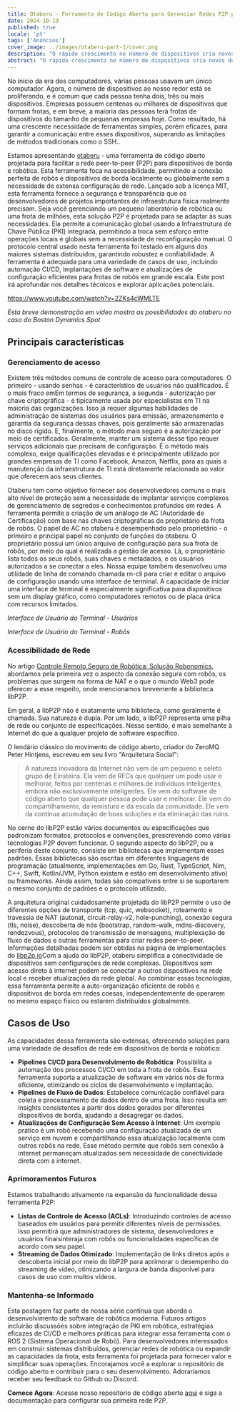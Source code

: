 ```yaml
---
title: Otaberu - Ferramenta de Código Aberto para Gerenciar Redes P2P para Dispositivos de Borda e Robótica
date: 2024-10-19
published: true
locale: 'pt'
tags: ['Anúncios']
cover_image: ../images/otaberu-part-1/cover.png
description: "O rápido crescimento no número de dispositivos cria novos desafios para disponibilidade e segurança. Uma solução mais eficiente é necessária para a comunicação segura entre dispositivos que aborda as limitações do PKI baseado em SSH. O robô-agente Otaberu oferece essa solução, possibilitando um PKI personalizado para robôs usando padrões e protocolos modernos libP2P para resolver esses problemas."
abstract: "O rápido crescimento no número de dispositivos cria novos desafios para disponibilidade e segurança. Uma solução mais eficiente é necessária para a comunicação segura entre dispositivos que aborda as limitações do PKI baseado em SSH. O robô-agente Otaberu oferece essa solução, possibilitando um PKI personalizado para robôs usando padrões e protocolos modernos libP2P para resolver esses problemas."
---
```


No início da era dos computadores, várias pessoas usavam um único computador. Agora, o número de dispositivos ao nosso redor está se proliferando, e é comum que cada pessoa tenha dois, três ou mais dispositivos. Empresas possuem centenas ou milhares de dispositivos que formam frotas, e em breve, a maioria das pessoas terá frotas de dispositivos do tamanho de pequenas empresas hoje. Como resultado, há uma crescente necessidade de ferramentas simples, porém eficazes, para garantir a comunicação entre esses dispositivos, superando as limitações de métodos tradicionais como o SSH..

Estamos apresentando [otaberu](https://github.com/airalab/otaberu) - uma ferramenta de código aberto projetada para facilitar a rede peer-to-peer (P2P) para dispositivos de borda e robótica. Esta ferramenta foca na acessibilidade, permitindo a conexão perfeita de robôs e dispositivos de borda localmente ou globalmente sem a necessidade de extensa configuração de rede. Lançado sob a licença MIT, esta ferramenta fornece a segurança e transparência que os desenvolvedores de projetos importantes de infraestrutura física realmente precisam. Seja você gerenciando um pequeno laboratório de robótica ou uma frota de milhões, esta solução P2P é projetada para se adaptar às suas necessidades. Ela permite a comunicação global usando a Infraestrutura de Chave Pública (PKI) integrada, permitindo a troca sem esforço entre operações locais e globais sem a necessidade de reconfiguração manual. O protocolo central usado nesta ferramenta foi testado em alguns dos maiores sistemas distribuídos, garantindo robustez e confiabilidade. A ferramenta é adequada para uma variedade de casos de uso, incluindo automação CI/CD, implantações de software e atualizações de configuração eficientes para frotas de robôs em grande escala. Este post irá aprofundar nos detalhes técnicos e explorar aplicações potenciais.

https://www.youtube.com/watch?v=2ZKs4cWMLTE

*Esta breve demonstração em vídeo mostra as possibilidades do otaberu no caso do Boston Dynamics Spot*

## Principais características

### Gerenciamento de acesso

Existem três métodos comuns de controle de acesso para computadores. O primeiro - usando senhas - é característico de usuários não qualificados. É o mais fraco emEm termos de segurança, a segunda - autorização por chave criptográfica - é tipicamente usada por especialistas em TI na maioria das organizações. Isso já requer algumas habilidades de administração de sistemas dos usuários para emissão, armazenamento e garantia da segurança dessas chaves, pois geralmente são armazenadas no disco rígido. E, finalmente, o método mais seguro é a autorização por meio de certificados. Geralmente, manter um sistema desse tipo requer serviços adicionais que precisam de configuração. É o método mais complexo, exige qualificações elevadas e é principalmente utilizado por grandes empresas de TI como Facebook, Amazon, Netflix, para as quais a manutenção da infraestrutura de TI está diretamente relacionada ao valor que oferecem aos seus clientes.

Otaberu tem como objetivo fornecer aos desenvolvedores comuns o mais alto nível de proteção sem a necessidade de implantar serviços complexos de gerenciamento de segredos e conhecimentos profundos em redes. A ferramenta permite a criação de um análogo de AC (Autoridade de Certificação) com base nas chaves criptográficas do proprietário da frota de robôs. O papel de AC no otaberu é desempenhado pelo proprietário - o primeiro e principal papel no conjunto de funções do otaberu. O proprietário possui um único arquivo de configuração para sua frota de robôs, por meio do qual é realizada a gestão de acesso. Lá, o proprietário lista todos os seus robôs, suas chaves e metadados, e os usuários autorizados a se conectar a eles. Nossa equipe também desenvolveu uma utilidade de linha de comando chamada rn-cli para criar e editar o arquivo de configuração usando uma interface de terminal. A capacidade de iniciar uma interface de terminal é especialmente significativa para dispositivos sem um display gráfico, como computadores remotos ou de placa única com recursos limitados.

<rb-image zoom src="./imagens/otaberu-parte-1/otaberu-tui-1.png" alt="Interface de Usuários Otaberu TUI" />  

*Interface de Usuário do Terminal - Usuários*

<rb-image zoom src="./imagens/otaberu-parte-1/otaberu-tui-2.png" alt="Interface de Robôs Otaberu TUI" />  

*Interface de Usuário do Terminal - Robôs*

### **Acessibilidade de Rede**

No artigo [Controle Remoto Seguro de Robótica: Solução Robonomics](https://robonomics.network/blog/secure-robotics-remote-control-via-web3/), abordamos pela primeira vez o aspecto da conexão segura com robôs, os problemas que surgem na forma de NAT e o que o mundo Web3 pode oferecer a esse respeito, onde mencionamos brevemente a biblioteca libP2P.

Em geral, a libP2P não é exatamente uma biblioteca, como geralmente é chamada. Sua natureza é dupla. Por um lado, a libP2P representa uma pilha de rede ou conjunto de especificações. Nesse sentido, é mais semelhante à Internet do que a qualquer projeto de software específico.

O lendário clássico do movimento de código aberto, criador do ZeroMQ Peter Hintjens, escreveu em seu livro "Arquitetura Social":

> A natureza inovadora da Internet não vem de um pequeno e seleto grupo de Einsteins. Ela vem de RFCs que qualquer um pode usar e melhorar, feitos por centenas e milhares.de indivíduos inteligentes, embora não exclusivamente inteligentes. Ele vem do software de código aberto que qualquer pessoa pode usar e melhorar. Ele vem do compartilhamento, da remistura e da escala da comunidade. Ele vem da contínua acumulação de boas soluções e da eliminação das ruins.

No cerne do libP2P estão vários documentos ou especificações que padronizam formatos, protocolos e convenções, prescrevendo como várias tecnologias P2P devem funcionar. O segundo aspecto do libP2P, ou a periferia deste conjunto, consiste em bibliotecas que implementam esses padrões. Essas bibliotecas são escritas em diferentes linguagens de programação (atualmente, implementações em Go, Rust, TypeScript, Nim, C++, Swift, Kotlin/JVM, Python existem e estão em desenvolvimento ativo) ou frameworks. Ainda assim, todas são compatíveis entre si se suportarem o mesmo conjunto de padrões e o protocolo utilizado.

A arquitetura original cuidadosamente projetada do libP2P permite o uso de diferentes opções de transporte (tcp, quic, websocket), roteamento e travessia de NAT (autonat, circuit-relay-v2, hole-punching), conexão segura (tls, noise), descoberta de nós (bootstrap, random-walk, mdns-discovery, rendezvous), protocolos de transmissão de mensagens, multiplexação de fluxo de dados e outras ferramentas para criar redes peer-to-peer. Informações detalhadas podem ser obtidas na página de implementações do [libp2p.io](https://libP2P.io/implementations/)Com a ajuda do libP2P, otaberu simplifica a conectividade de dispositivos sem configurações de rede complexas. Dispositivos sem acesso direto à internet podem se conectar a outros dispositivos na rede local e receber atualizações da rede global. Ao combinar essas tecnologias, essa ferramenta permite a auto-organização eficiente de robôs e dispositivos de borda em redes coesas, independentemente de operarem no mesmo espaço físico ou estarem distribuídos globalmente.

## Casos de Uso

As capacidades dessa ferramenta são extensas, oferecendo soluções para uma variedade de desafios de rede em dispositivos de borda e robótica:

- **Pipelines CI/CD para Desenvolvimento de Robótica**: Possibilita a automação dos processos CI/CD em toda a frota de robôs. Essa ferramenta suporta a atualização de software em vários nós de forma eficiente, otimizando os ciclos de desenvolvimento e implantação.
- **Pipelines de Fluxo de Dados**: Estabelece comunicação confiável para coleta e processamento de dados dentro de uma frota. Isso resulta em insights consistentes a partir dos dados gerados por diferentes dispositivos de borda, ajudando a desagregar os dados.
- **Atualizações de Configuração Sem Acesso à Internet**: Um exemplo prático é um robô recebendo uma configuração atualizada de um serviço em nuvem e compartilhando essa atualização localmente com outros robôs na rede. Esse método permite que robôs sem conexão à internet permaneçam atualizados sem necessidade de conectividade direta com a internet.

### Aprimoramentos Futuros

Estamos trabalhando ativamente na expansão da funcionalidade dessa ferramenta P2P:

- **Listas de Controle de Acesso (ACLs)**: Introduzindo controles de acesso baseados em usuários para permitir diferentes níveis de permissões. Isso permitirá que administradores de sistema, desenvolvedores e usuários finaisinteraja com robôs ou funcionalidades específicas de acordo com seu papel.
- **Streaming de Dados Otimizado**: Implementação de links diretos após a descoberta inicial por meio do libP2P para aprimorar o desempenho do streaming de vídeo, otimizando a largura de banda disponível para casos de uso com muitos vídeos.

### Mantenha-se Informado

Esta postagem faz parte de nossa série contínua que aborda o desenvolvimento de software de robótica moderna. Futuros artigos incluirão discussões sobre integração de PKI em robótica, estratégias eficazes de CI/CD e melhores práticas para integrar essa ferramenta com o ROS 2 (Sistema Operacional de Robô). Para desenvolvedores interessados em construir sistemas distribuídos, gerenciar redes de robótica ou expandir as capacidades da frota, esta ferramenta foi projetada para fornecer valor e simplificar suas operações. Encorajamos você a explorar o repositório de código aberto e contribuir para o seu desenvolvimento. Adoraríamos receber seu feedback no Github ou Discord.

**Comece Agora**: Acesse nosso repositório de código aberto [aqui](https://github.com/airalab/otaberu) e siga a documentação para configurar sua primeira rede P2P.